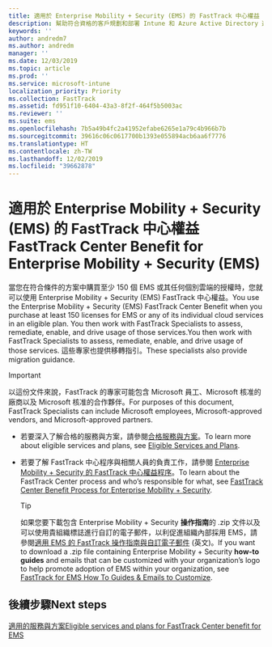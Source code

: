 ```yaml
---
title: 適用於 Enterprise Mobility + Security (EMS) 的 FastTrack 中心權益
description: 幫助符合資格的客戶規劃和部署 Intune 和 Azure Active Directory 進階版的計畫
keywords: ''
author: andredm7
ms.author: andredm
manager: ''
ms.date: 12/03/2019
ms.topic: article
ms.prod: ''
ms.service: microsoft-intune
localization_priority: Priority
ms.collection: FastTrack
ms.assetid: fd951f10-6404-43a3-8f2f-464f5b5003ac
ms.reviewer: ''
ms.suite: ems
ms.openlocfilehash: 7b5a49b4fc2a41952efabe6265e1a79c4b966b7b
ms.sourcegitcommit: 39616c06c0617700b1393e055894acb6aa6f7776
ms.translationtype: HT
ms.contentlocale: zh-TW
ms.lasthandoff: 12/02/2019
ms.locfileid: "39662878"
---
```

# <a name="fasttrack-center-benefit-for-enterprise-mobility--security-ems"></a><span data-ttu-id="4e76c-103">適用於 Enterprise Mobility + Security (EMS) 的 FastTrack 中心權益</span><span class="sxs-lookup"><span data-stu-id="4e76c-103">FastTrack Center Benefit for Enterprise Mobility + Security (EMS)</span></span>

<span data-ttu-id="4e76c-104">當您在符合條件的方案中購買至少 150 個 EMS 或其任何個別雲端的授權時，您就可以使用 Enterprise Mobility + Security (EMS) FastTrack 中心權益。</span><span class="sxs-lookup"><span data-stu-id="4e76c-104">You use the Enterprise Mobility + Security (EMS) FastTrack Center Benefit when you purchase at least 150 licenses for EMS or any of its individual cloud services in an eligible plan.</span></span> <span data-ttu-id="4e76c-105">You then work with FastTrack Specialists to assess, remediate, enable, and drive usage of those services.</span><span class="sxs-lookup"><span data-stu-id="4e76c-105">You then work with FastTrack Specialists to assess, remediate, enable, and drive usage of those services.</span></span> <span data-ttu-id="4e76c-106">這些專家也提供移轉指引。</span><span class="sxs-lookup"><span data-stu-id="4e76c-106">These specialists also provide migration guidance.</span></span> 

> [!IMPORTANT]
> <span data-ttu-id="4e76c-107">以這份文件來說，FastTrack 的專家可能包含 Microsoft 員工、Microsoft 核准的廠商以及 Microsoft 核准的合作夥伴。</span><span class="sxs-lookup"><span data-stu-id="4e76c-107">For purposes of this document, FastTrack Specialists can include Microsoft employees, Microsoft-approved vendors, and Microsoft-approved partners.</span></span>

- <span data-ttu-id="4e76c-108">若要深入了解合格的服務與方案，請參閱[合格服務與方案](M365-eligible-services-and-plans.md)。</span><span class="sxs-lookup"><span data-stu-id="4e76c-108">To learn more about eligible services and plans, see [Eligible Services and Plans](M365-eligible-services-and-plans.md).</span></span>

- <span data-ttu-id="4e76c-109">若要了解 FastTrack 中心程序與相關人員的負責工作，請參閱 [Enterprise Mobility + Security 的 FastTrack 中心權益程序](EMS-fasttrack-process.md)。</span><span class="sxs-lookup"><span data-stu-id="4e76c-109">To learn about the FastTrack Center process and who’s responsible for what, see [FastTrack Center Benefit Process for Enterprise Mobility + Security](EMS-fasttrack-process.md).</span></span>

    > [!TIP]
    > <span data-ttu-id="4e76c-110">如果您要下載包含 Enterprise Mobility + Security **操作指南**的 .zip 文件以及可以使用貴組織標誌進行自訂的電子郵件，以利促進組織內部採用 EMS，請參閱[適用 EMS 的 FastTrack 操作指南與自訂電子郵件](https://gallery.technet.microsoft.com/FastTrack-for-EMS-How-To-f170da4c) (英文)。</span><span class="sxs-lookup"><span data-stu-id="4e76c-110">If you want to download a .zip file containing Enterprise Mobility + Security **how-to guides** and emails that can be customized with your organization’s logo to help promote adoption of EMS within your organization, see [FastTrack for EMS How To Guides & Emails to Customize](https://gallery.technet.microsoft.com/FastTrack-for-EMS-How-To-f170da4c).</span></span>

## <a name="next-steps"></a><span data-ttu-id="4e76c-111">後續步驟</span><span class="sxs-lookup"><span data-stu-id="4e76c-111">Next steps</span></span>

[<span data-ttu-id="4e76c-112">適用的服務與方案</span><span class="sxs-lookup"><span data-stu-id="4e76c-112">Eligible services and plans for FastTrack Center benefit for EMS</span></span>](M365-eligible-services-and-plans.md)


